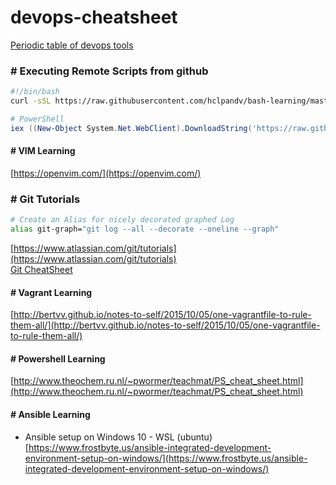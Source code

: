 # devops-cheatsheet
[Periodic table of devops tools](periodic-table-of-devops-tools-v3.pdf)

### # Executing Remote Scripts from github
```bash
#!/bin/bash
curl -sSL https://raw.githubusercontent.com/hclpandv/bash-learning/master/colors.sh | bash
```
```powershell
# PowerShell
iex ((New-Object System.Net.WebClient).DownloadString('https://raw.githubusercontent.com/hclpandv/devops-cheatsheet/master/demo.ps1'))
```
#### # VIM Learning  
[https://openvim.com/](https://openvim.com/)

### # Git Tutorials
```bash
# Create an Alias for nicely decorated graphed Log
alias git-graph="git log --all --decorate --oneline --graph"
```
[https://www.atlassian.com/git/tutorials](https://www.atlassian.com/git/tutorials)  
[Git CheatSheet](atlassian-git-cheatsheet.pdf)

#### # Vagrant Learning
[http://bertvv.github.io/notes-to-self/2015/10/05/one-vagrantfile-to-rule-them-all/](http://bertvv.github.io/notes-to-self/2015/10/05/one-vagrantfile-to-rule-them-all/)

#### # Powershell Learning
[http://www.theochem.ru.nl/~pwormer/teachmat/PS_cheat_sheet.html](http://www.theochem.ru.nl/~pwormer/teachmat/PS_cheat_sheet.html)

#### # Ansible Learning
* Ansible setup on Windows 10 - WSL (ubuntu)  
[https://www.frostbyte.us/ansible-integrated-development-environment-setup-on-windows/](https://www.frostbyte.us/ansible-integrated-development-environment-setup-on-windows/)



